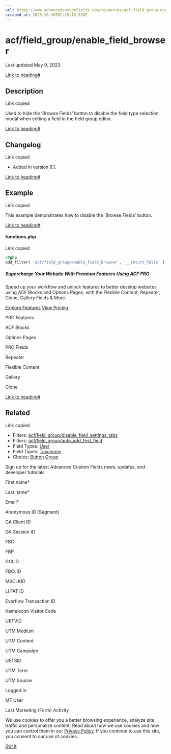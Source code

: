 ```yaml
---
url: https://www.advancedcustomfields.com/resources/acf-field_group-enable_field_browser
scraped_at: 2025-10-20T02:25:18.558Z
---
```


# acf/field\_group/enable\_field\_browser

Last updated May 9, 2023

[Link to heading#](https://www.advancedcustomfields.com/resources/acf-field_group-enable_field_browser/#description)

## Description

Link copied

Used to hide the ‘Browse Fields’ button to disable the field type selection modal when editing a field in the field group editor.

[Link to heading#](https://www.advancedcustomfields.com/resources/acf-field_group-enable_field_browser/#changelog)

## Changelog

Link copied

- Added in version 6.1.

[Link to heading#](https://www.advancedcustomfields.com/resources/acf-field_group-enable_field_browser/#example)

## Example

Link copied

This example demonstrates how to disable the ‘Browse Fields’ button.

[Link to heading#](https://www.advancedcustomfields.com/resources/acf-field_group-enable_field_browser/#functionsphp)

#### functions.php

Link copied

```php
<?php
add_filter( 'acf/field_group/enable_field_browser', '__return_false' );
```

##### Supercharge Your Website With Premium Features Using ACF PRO

Speed up your workflow and unlock features to better develop websites using ACF Blocks and Options Pages, with the Flexible Content, Repeater,
Clone, Gallery Fields & More.


[Explore Features](https://www.advancedcustomfields.com/pro/) [View Pricing](https://www.advancedcustomfields.com/pro/#pricing-table/)

PRO Features

ACF Blocks

Options Pages

PRO Fields

Repeater

Flexible Content

Gallery

Clone

[Link to heading#](https://www.advancedcustomfields.com/resources/acf-field_group-enable_field_browser/#related)

## Related

Link copied

- Filters: [acf/field\_group/disable\_field\_settings\_tabs](https://www.advancedcustomfields.com/resources/acf-field_group-disable_field_settings_tabs/)
- Filters: [acf/field\_group/auto\_add\_first\_field](https://www.advancedcustomfields.com/resources/acf-field_group-auto_add_first_field/)
- Field Types: [User](https://www.advancedcustomfields.com/resources/user/)
- Field Types: [Taxonomy](https://www.advancedcustomfields.com/resources/taxonomy/)
- Choice: [Button Group](https://www.advancedcustomfields.com/resources/button-group/)

Sign up for the latest Advanced Custom Fields news, updates, and developer tutorials

First name\*

Last name\*

Email\*

Anonymous ID (Segment)

GA Client ID

GA Session ID

FBC

FBP

GCLID

FBCLID

MSCLKID

LI FAT ID

Everflow Transaction ID

Kameleoon Visitor Code

UETVID

UTM Medium

UTM Content

UTM Campaign

UETSID

UTM Term

UTM Source

Logged In

MF User

Last Marketing (Form) Activity

We use cookies to offer you a better browsing experience, analyze site traffic and personalize content. Read about how we use cookies and how you can control them in our [Privacy Policy](https://wpengine.com/legal/privacy/). If you continue to use this site, you consent to our use of cookies.

[Got it](https://www.advancedcustomfields.com/resources/acf-field_group-enable_field_browser/#)